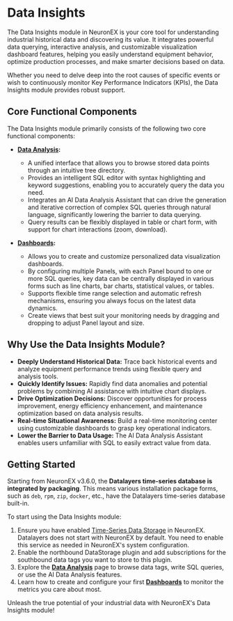 # Data Insights

The Data Insights module in NeuronEX is your core tool for understanding industrial historical data and discovering its value. It integrates powerful data querying, interactive analysis, and customizable visualization dashboard features, helping you easily understand equipment behavior, optimize production processes, and make smarter decisions based on data.

Whether you need to delve deep into the root causes of specific events or wish to continuously monitor Key Performance Indicators (KPIs), the Data Insights module provides robust support.

## Core Functional Components

The Data Insights module primarily consists of the following two core functional components:

*   **[Data Analysis](./data_analysis.md):**
    *   A unified interface that allows you to browse stored data points through an intuitive tree directory.
    *   Provides an intelligent SQL editor with syntax highlighting and keyword suggestions, enabling you to accurately query the data you need.
    *   Integrates an AI Data Analysis Assistant that can drive the generation and iterative correction of complex SQL queries through natural language, significantly lowering the barrier to data querying.
    *   Query results can be flexibly displayed in table or chart form, with support for chart interactions (zoom, download).

*   **[Dashboards](./dashboards.md):**
    *   Allows you to create and customize personalized data visualization dashboards.
    *   By configuring multiple Panels, with each Panel bound to one or more SQL queries, key data can be centrally displayed in various forms such as line charts, bar charts, statistical values, or tables.
    *   Supports flexible time range selection and automatic refresh mechanisms, ensuring you always focus on the latest data dynamics.
    *   Create views that best suit your monitoring needs by dragging and dropping to adjust Panel layout and size.

## Why Use the Data Insights Module?

*   **Deeply Understand Historical Data:** Trace back historical events and analyze equipment performance trends using flexible query and analysis tools.
*   **Quickly Identify Issues:** Rapidly find data anomalies and potential problems by combining AI assistance with intuitive chart displays.
*   **Drive Optimization Decisions:** Discover opportunities for process improvement, energy efficiency enhancement, and maintenance optimization based on data analysis results.
*   **Real-time Situational Awareness:** Build a real-time monitoring center using customizable dashboards to grasp key operational indicators.
*   **Lower the Barrier to Data Usage:** The AI Data Analysis Assistant enables users unfamiliar with SQL to easily extract value from data.

## Getting Started

Starting from NeuronEX v3.6.0, the **Datalayers time-series database is integrated by packaging**. This means various installation package forms, such as `deb`, `rpm`, `zip`, `docker`, etc., have the Datalayers time-series database built-in.

To start using the Data Insights module:

1.  Ensure you have enabled [Time-Series Data Storage](../admin/sys-configuration.md#data-storage-configuration) in NeuronEX. Datalayers does not start with NeuronEX by default. You need to enable this service as needed in NeuronEX's system configuration.
2.  Enable the northbound DataStorage plugin and add subscriptions for the southbound data tags you want to store to this plugin.
3.  Explore the [**Data Analysis**](./data_analysis.md) page to browse data tags, write SQL queries, or use the AI Data Analysis features.
4.  Learn how to create and configure your first **[Dashboards](./dashboards.md)** to monitor the metrics you care about most.

Unleash the true potential of your industrial data with NeuronEX's Data Insights module!